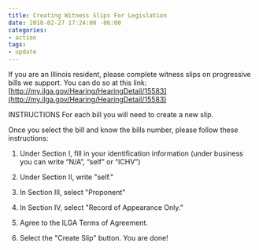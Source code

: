 ```yaml
---
title: Creating Witness Slips For Legislation
date: 2018-02-27 17:24:00 -06:00
categories:
- action
tags:
- update
---
```


If you are an Illinois resident, please complete witness slips on progressive bills we support. You can do so at this link: 
[http://my.ilga.gov/Hearing/HearingDetail/15583](http://my.ilga.gov/Hearing/HearingDetail/15583)

INSTRUCTIONS
For each bill you will need to create a new slip.

Once you select the bill and know the bills number,  please follow these instructions: 

1. Under Section I, fill in your identification information (under business you can write “N/A”, “self” or “ICHV”)

2. Under Section II, write "self."

3. In Section III, select "Proponent"

4. In Section IV, select "Record of Appearance Only."

5. Agree to the ILGA Terms of Agreement.

6. Select the "Create Slip" button. You are done!
